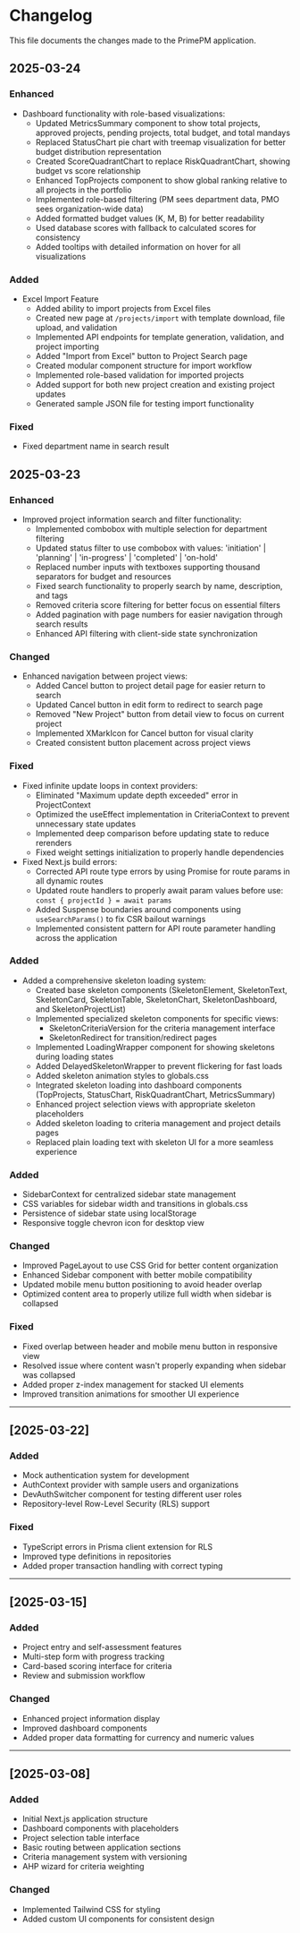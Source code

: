 # Changelog

This file documents the changes made to the PrimePM application.

## 2025-03-24
### Enhanced
- Dashboard functionality with role-based visualizations:
  - Updated MetricsSummary component to show total projects, approved projects, pending projects, total budget, and total mandays
  - Replaced StatusChart pie chart with treemap visualization for better budget distribution representation
  - Created ScoreQuadrantChart to replace RiskQuadrantChart, showing budget vs score relationship
  - Enhanced TopProjects component to show global ranking relative to all projects in the portfolio
  - Implemented role-based filtering (PM sees department data, PMO sees organization-wide data)
  - Added formatted budget values (K, M, B) for better readability
  - Used database scores with fallback to calculated scores for consistency
  - Added tooltips with detailed information on hover for all visualizations

### Added
- Excel Import Feature
  - Added ability to import projects from Excel files
  - Created new page at `/projects/import` with template download, file upload, and validation
  - Implemented API endpoints for template generation, validation, and project importing
  - Added "Import from Excel" button to Project Search page
  - Created modular component structure for import workflow
  - Implemented role-based validation for imported projects
  - Added support for both new project creation and existing project updates
  - Generated sample JSON file for testing import functionality
### Fixed
- Fixed department name in search result


## 2025-03-23
### Enhanced
- Improved project information search and filter functionality:
  - Implemented combobox with multiple selection for department filtering
  - Updated status filter to use combobox with values: 'initiation' | 'planning' | 'in-progress' | 'completed' | 'on-hold'
  - Replaced number inputs with textboxes supporting thousand separators for budget and resources
  - Fixed search functionality to properly search by name, description, and tags
  - Removed criteria score filtering for better focus on essential filters
  - Added pagination with page numbers for easier navigation through search results
  - Enhanced API filtering with client-side state synchronization

### Changed
- Enhanced navigation between project views:
  - Added Cancel button to project detail page for easier return to search
  - Updated Cancel button in edit form to redirect to search page
  - Removed "New Project" button from detail view to focus on current project
  - Implemented XMarkIcon for Cancel button for visual clarity
  - Created consistent button placement across project views

### Fixed
- Fixed infinite update loops in context providers:
  - Eliminated "Maximum update depth exceeded" error in ProjectContext 
  - Optimized the useEffect implementation in CriteriaContext to prevent unnecessary state updates
  - Implemented deep comparison before updating state to reduce rerenders
  - Fixed weight settings initialization to properly handle dependencies
- Fixed Next.js build errors:
  - Corrected API route type errors by using Promise for route params in all dynamic routes
  - Updated route handlers to properly await param values before use: `const { projectId } = await params`
  - Added Suspense boundaries around components using `useSearchParams()` to fix CSR bailout warnings
  - Implemented consistent pattern for API route parameter handling across the application

### Added
- Added a comprehensive skeleton loading system:
  - Created base skeleton components (SkeletonElement, SkeletonText, SkeletonCard, SkeletonTable, SkeletonChart, SkeletonDashboard, and SkeletonProjectList)
  - Implemented specialized skeleton components for specific views:
    - SkeletonCriteriaVersion for the criteria management interface
    - SkeletonRedirect for transition/redirect pages
  - Implemented LoadingWrapper component for showing skeletons during loading states
  - Added DelayedSkeletonWrapper to prevent flickering for fast loads
  - Added skeleton animation styles to globals.css
  - Integrated skeleton loading into dashboard components (TopProjects, StatusChart, RiskQuadrantChart, MetricsSummary)
  - Enhanced project selection views with appropriate skeleton placeholders
  - Added skeleton loading to criteria management and project details pages
  - Replaced plain loading text with skeleton UI for a more seamless experience

### Added
- SidebarContext for centralized sidebar state management
- CSS variables for sidebar width and transitions in globals.css
- Persistence of sidebar state using localStorage
- Responsive toggle chevron icon for desktop view

### Changed
- Improved PageLayout to use CSS Grid for better content organization
- Enhanced Sidebar component with better mobile compatibility
- Updated mobile menu button positioning to avoid header overlap
- Optimized content area to properly utilize full width when sidebar is collapsed

### Fixed
- Fixed overlap between header and mobile menu button in responsive view
- Resolved issue where content wasn't properly expanding when sidebar was collapsed
- Added proper z-index management for stacked UI elements
- Improved transition animations for smoother UI experience

---

## [2025-03-22]

### Added
- Mock authentication system for development
- AuthContext provider with sample users and organizations
- DevAuthSwitcher component for testing different user roles
- Repository-level Row-Level Security (RLS) support

### Fixed
- TypeScript errors in Prisma client extension for RLS
- Improved type definitions in repositories
- Added proper transaction handling with correct typing

---

## [2025-03-15]

### Added
- Project entry and self-assessment features
- Multi-step form with progress tracking
- Card-based scoring interface for criteria
- Review and submission workflow

### Changed
- Enhanced project information display
- Improved dashboard components
- Added proper data formatting for currency and numeric values

---

## [2025-03-08]

### Added
- Initial Next.js application structure
- Dashboard components with placeholders
- Project selection table interface
- Basic routing between application sections
- Criteria management system with versioning
- AHP wizard for criteria weighting

### Changed
- Implemented Tailwind CSS for styling
- Added custom UI components for consistent design
